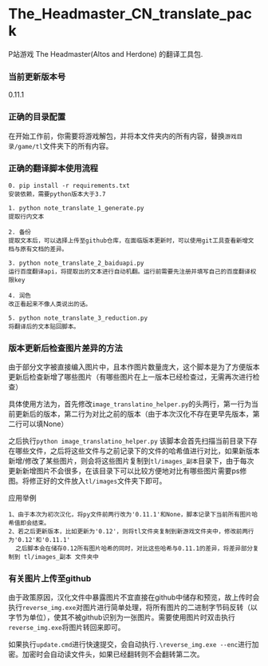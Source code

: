 # The_Headmaster_CN_translate_pack
P站游戏 The Headmaster(Altos and Herdone) 的翻译工具包.

### 当前更新版本号
0.11.1

### 正确的目录配置
在开始工作前，你需要将游戏解包，并将本文件夹内的所有内容，替换`游戏目录/game/tl`文件夹下的所有内容。

### 正确的翻译脚本使用流程
```
0. pip install -r requirements.txt
安装依赖，需要python版本大于3.7

1. python note_translate_1_generate.py
提取行内文本

2. 备份
提取文本后，可以选择上传至github仓库，在面临版本更新时，可以使用git工具查看新增文档与原有文档的差异。

3. python note_translate_2_baiduapi.py
运行百度翻译api，将提取出的文本进行自动机翻。运行前需要先注册并填写自己的百度翻译权限key

4. 润色
改正看起来不像人类说出的话。

5. python note_translate_3_reduction.py
将翻译后的文本贴回脚本。
```

### 版本更新后检查图片差异的方法

由于部分文字被直接编入图片中，且本作图片数量庞大，这个脚本是为了方便版本更新后检查新增了哪些图片（有哪些图片在上一版本已经检查过，无需再次进行检查）

具体使用方法为，首先修改`image_translatino_helper.py`的头两行，第一行为当前更新后的版本，第二行为对比之前的版本（由于本次汉化不存在更早先版本，第二行可以填None）

之后执行`python image_translatino_helper.py`
该脚本会首先扫描当前目录下存在哪些文件，之后将这些文件与之前记录下的文件的哈希值进行对比，如果新版本新增/修改了某些图片，则会将这些图片复制到`tl/images_副本`目录下，由于每次更新新增图片不会很多，在该目录下可以比较方便地对比有哪些图片需要ps修图。将修正好的文件放入`tl/images`文件夹下即可。

应用举例
```
1、由于本次为初次汉化，将py文件前两行改为'0.11.1'和None，脚本记录下当前所有图片哈希值即会结束。
2、若之后更新版本，比如更新为'0.12'，则将tl文件夹复制到新游戏文件夹中，修改前两行为'0.12'和'0.11.1'
  之后脚本会在储存0.12所有图片哈希的同时，对比这些哈希与0.11.1的差异，将差异部分复制到 tl/images_副本 文件夹中
```

### 有关图片上传至github

由于政策原因，汉化文件中暴露图片不宜直接在github中储存和预览，故上传时会执行`reverse_img.exe`对图片进行简单处理，将所有图片的二进制字节码反转（以字节为单位），使其不被github识别为一张图片。需要使用图片时双击执行`reverse_img.exe`将图片转回来即可。

如果执行`update.cmd`进行快速提交，会自动执行`.\reverse_img.exe --enc`进行加密。加密时会自动读文件头，如果已经翻转则不会翻转第二次。

